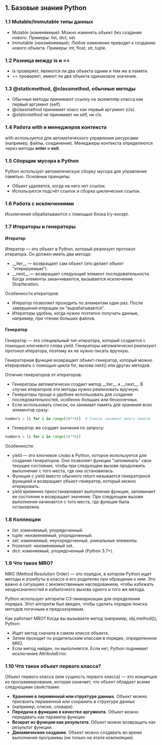 ## 1. Базовые знания Python

### 1.1 Mutable/Immutable типы данных

- Mutable (изменяемые): Можно изменять объект без создания нового. Примеры: list, dict, set.
- Immutable (неизменяемые): Любое изменение приводит к созданию нового объекта. Примеры: int, float, str, tuple.

### 1.2 Разница между is и ==

- is проверяет, являются ли два объекта одним и тем же в памяти.
- == проверяет, имеют ли два объекта одинаковое значение.

### 1.3 @staticmethod, @classmethod, обычные методы

- Обычные методы принимают ссылку на экземпляр класса как первый аргумент (self).
- @classmethod принимает класс как первый аргумент (cls).
- @staticmethod не принимает ни self, ни cls.

### 1.4 Работа with и менеджеров контекста

with используется для автоматического управления ресурсами (например, файлы, соединения).
Менеджеры контекста определяются через методы **enter** и **exit**.

### 1.5 Сборщик мусора в Python

Python использует автоматическую сборку мусора для управления памятью. Основные принципы:

- Объект удаляется, когда на него нет ссылок.
- Используется подсчёт ссылок и сборка циклических ссылок.

### 1.6 Работа с исключениями

Исключения обрабатываются с помощью блока try-except.

### 1.7 Итераторы и генераторы

#### Итератор
Итератор — это объект в Python, который реализует протокол итератора. Он должен иметь два метода:
- \_\_iter\_\_ — возвращает сам объект (это делает объект "итерируемым").
- \_\_next\_\_ — возвращает следующий элемент последовательности. Когда элементы заканчиваются, вызывается 
исключение StopIteration.

Особенности итераторов:
- Итератор позволяет проходить по элементам один раз. После завершения итерации он "вырабатывается".
- Итераторы удобны, когда нужно поэтапно получать данные, например, при чтении больших файлов.

#### Генератор
Генератор — это специальный тип итератора, который создается с помощью ключевого слова yield. Генераторы автоматически 
реализуют протокол итератора, поэтому их не нужно писать вручную.

Генераторная функция возвращает объект-генератор, который можно итерировать с помощью цикла for, вызова next() или 
других методов.

Отличие генераторов от итераторов:
- Генераторы автоматически создает метод \_\_iter\_\_ и \_\_next\_\_. В случае итераторов эти методы нужно реализовать 
вручную.
- Генераторы проще и удобнее использовать для создания последовательностей, особенно больших или бесконечных.
- Если использовать список, он занимает память для хранения всех элементов сразу:
```python
numbers = [i for i in range(10**6)]  # Список занимает много памяти
```
- Генератор же создает значения по запросу:
```python
numbers = (i for i in range(10**6))
```

Особенности:
- yield — это ключевое слово в Python, которое используется для создания генераторов. Оно позволяет функции "запоминать" 
свое текущее состояние, чтобы при следующем вызове продолжить выполнение с того места, где она остановилась.
- Функция с yield вместо обычного return называется генераторной функцией и возвращает объект-генератор, который можно 
итерировать.
- yield временно приостанавливает выполнение функции, запоминает ее состояние и возвращает значение. При следующем 
вызове выполнения начинается с того места, где функция была остановлена.


### 1.8 Коллекции

- list: изменяемый, упорядоченный.
- tuple: неизменяемый, упорядоченный.
- set: изменяемый, неупорядоченный, уникальные элементы.
- frozenset: неизменяемый set.
- dict: изменяемый, упорядоченный (Python 3.7+).

### 1.9 Что такое MRO?

MRO (Method Resolution Order) — это порядок, в котором Python ищет методы и атрибуты в классе и его родителях при 
обращении к ним. Это важно в ситуациях с множественным наследованием, чтобы избежать неоднозначностей и избыточного 
вызова одного и того же метода.

Python использует алгоритм C3-линеаризации для определения порядка. Этот алгоритм был введен, чтобы сделать порядок 
поиска методов логичным и предсказуемым.

Как работает MRO?
Когда вы вызываете метод (например, obj.method()), Python:

- Ищет метод сначала в самом классе объекта.
- Затем проходит по родительским классам в порядке, определенном MRO.
- Если метод найден, он выполняется. Если нет, Python поднимает исключение AttributeError.

### 1.10 Что такое объект первого класса?

Объект первого класса (или сущность первого класса) — это концепция из программирования, которая означает, что объект 
обладает всеми следующими свойствами:
- **Хранение в переменной или структуре данных**. Объект можно присвоить переменной или сохранить в структуре данных 
- (например, списке, словаре).  
- **Передача в функцию в качестве аргумента**. Объект можно передавать как параметр функции.  
- **Возврат из функции как результата**. Объект можно возвращать как результат функции. 
- **Динамическое создание**. Объект можно создавать во время выполнения программы (не только на этапе компиляции).